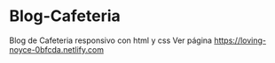 # Blog-Cafeteria
Blog de Cafeteria responsivo con html y css
Ver página https://loving-noyce-0bfcda.netlify.com

